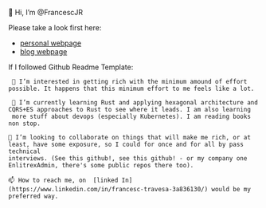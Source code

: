 👋 Hi, I’m @FrancescJR  

Please take a look first here:
- [personal webpage](https://cesc.cool)
- [blog webpage](https://blog.cesc.cool)


If I followed Github Readme Template:

```
 👀 I’m interested in getting rich with the minimum amound of effort possible. It happens that this minimum effort to me feels like a lot.
 
 🌱 I’m currently learning Rust and applying hexagonal architecture and CQRS+ES approaches to Rust to see where it leads. I am also learning
 more stuff about devops (especially Kubernetes). I am reading books non stop.
 
💞️ I’m looking to collaborate on things that will make me rich, or at least, have some exposure, so I could for once and for all by pass technical
interviews. (See this github!, see this github! - or my company one EnlitrexAdmin, there's some public repos there too). 

📫 How to reach me, on  [linked In](https://www.linkedin.com/in/francesc-travesa-3a836130/) would be my preferred way.
```
